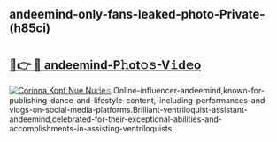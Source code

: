 ## andeemind-only-fans​-leaked-photo​-Private-(h85ci)


# <h2><a href="https://mediaupload.pro?title=andeemind&ref=git">🔗👉 🔴 andeemind-P𝚑ot𝚘𝚜-V𝚒d𝚎o</a></h2>

[![Corinna Kopf Nue Nu𝚍e𝚜](https://i.imgur.com/0qMVB7G.gif)](https://mediaupload.pro?title=andeemind&ref=git)
Online-influencer-andeemind,known-for-publishing-dance-and-lifestyle-content,-including-performances-and-vlogs-on-social-media-platforms.Brilliant-ventriloquist-assistant-andeemind,celebrated-for-their-exceptional-abilities-and-accomplishments-in-assisting-ventriloquists.  